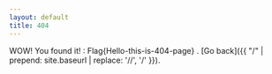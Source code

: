 ```yaml
---
layout: default
title: 404
---
```


WOW! You found it! : Flag{Hello-this-is-404-page} . [Go back]({{ "/" | prepend: site.baseurl | replace: '//', '/' }}).

